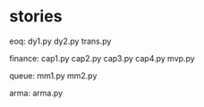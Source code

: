 # stories
eoq:
dy1.py
dy2.py
trans.py

finance:
cap1.py
cap2.py
cap3.py
cap4.py
mvp.py

queue:
mm1.py
mm2.py

arma:
arma.py
